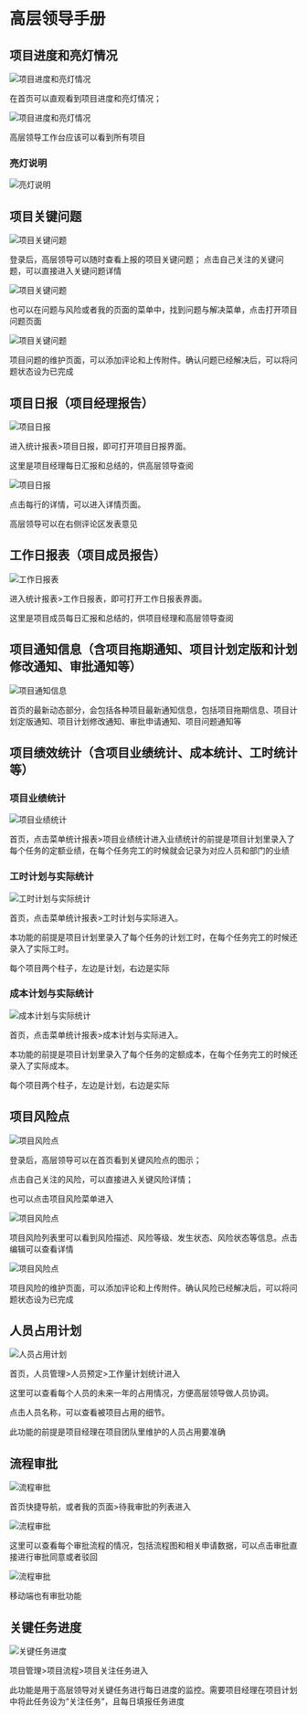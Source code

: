 # 高层领导手册

## 项目进度和亮灯情况

![项目进度和亮灯情况](/img/user/leader/3AF9804A-F9FF-4EE6-BBBB-0F59E2D2276A.png)

在首页可以直观看到项目进度和亮灯情况；

![项目进度和亮灯情况](/img/user/leader/6733903C-A95E-4FE6-93AA-383BA6714E19.png)

高层领导工作台应该可以看到所有项目

### 亮灯说明

![亮灯说明](/img/user/leader/6DECFA54-9596-4962-951F-964AB69D9C42.png)

## 项目关键问题

![项目关键问题](/img/user/leader/09AF782F-0D43-4C89-B1F6-A58B75131304.png)

登录后，高层领导可以随时查看上报的项目关键问题； 点击自己关注的关键问题，可以直接进入关键问题详情

![项目关键问题](/img/user/leader/9D191598-2C99-4957-B28F-79B45B284005.png)

也可以在问题与风险或者我的页面的菜单中，找到问题与解决菜单，点击打开项目问题页面

![项目关键问题](/img/user/leader/EBF5DCC6-3445-4190-B85B-6E1F28884F39.png)

项目问题的维护页面，可以添加评论和上传附件。确认问题已经解决后，可以将问题状态设为已完成

## 项目日报（项目经理报告）

![项目日报](/img/user/leader/148EFD2D-6F0D-4D68-ACF5-B73F6315F01F.png)

进入统计报表>项目日报，即可打开项目日报界面。 

这里是项目经理每日汇报和总结的，供高层领导查阅

![项目日报](/img/user/leader/64FB4EFF-6590-447E-BD88-249552604509.png)

点击每行的详情，可以进入详情页面。 

高层领导可以在右侧评论区发表意见

## 工作日报表（项目成员报告）

![工作日报表](/img/user/leader/C6708953-ECA3-467A-9BBA-47E396A1AAEC.png)

进入统计报表>工作日报表，即可打开工作日报表界面。

这里是项目成员每日汇报和总结的，供项目经理和高层领导查阅

## 项目通知信息（含项目拖期通知、项目计划定版和计划修改通知、审批通知等）

![项目通知信息](/img/user/leader/D92E5764-47EB-430E-82C2-FE49BB8BB0F8.png)

首页的最新动态部分，会包括各种项目最新通知信息，包括项目拖期信息、项目计划定版通知、项目计划修改通知、审批申请通知、项目问题通知等

## 项目绩效统计（含项目业绩统计、成本统计、工时统计等）

### 项目业绩统计

![项目业绩统计](/img/user/leader/F5EFD329-258A-445D-8101-4BCDC3B0FF3E.png)

首页，点击菜单统计报表>项目业绩统计进入业绩统计的前提是项目计划里录入了每个任务的定额业绩，在每个任务完工的时候就会记录为对应人员和部门的业绩

### 工时计划与实际统计

![工时计划与实际统计](/img/user/leader/54B0A351-6BC2-4E2E-80CA-6F3D96AA5413.png)

首页，点击菜单统计报表>工时计划与实际进入。

本功能的前提是项目计划里录入了每个任务的计划工时，在每个任务完工的时候还录入了实际工时。

每个项目两个柱子，左边是计划，右边是实际

### 成本计划与实际统计

![成本计划与实际统计](/img/user/leader/F47673C3-B3D4-49AE-99DF-A37687C1A179.png)

首页，点击菜单统计报表>成本计划与实际进入。

本功能的前提是项目计划里录入了每个任务的定额成本，在每个任务完工的时候还录入了实际成本。

每个项目两个柱子，左边是计划，右边是实际

## 项目风险点

![项目风险点](/img/user/leader/ADCD9D7B-C899-432C-B039-9C32C6E3ADE1.png)

登录后，高层领导可以在首页看到关键风险点的图示；

点击自己关注的风险，可以直接进入关键风险详情；

也可以点击项目风险菜单进入

![项目风险点](/img/user/leader/CF1FD5DB-DBD8-402F-9B1E-0487F14036F1.png)

项目风险列表里可以看到风险描述、风险等级、发生状态、风险状态等信息。点击编辑可以查看详情

![项目风险点](/img/user/leader/600B81CE-12F1-43C9-A4CA-7333316CBDC6.png)

项目风险的维护页面，可以添加评论和上传附件。确认风险已经解决后，可以将问题状态设为已完成

## 人员占用计划

![人员占用计划](/img/user/leader/90F75679-5C2F-4863-B9D6-20B4FE564CB7.png)

首页，人员管理>人员预定>工作量计划统计进入

这里可以查看每个人员的未来一年的占用情况，方便高层领导做人员协调。

点击人员名称，可以查看被项目占用的细节。

此功能的前提是项目经理在项目团队里维护的人员占用要准确

## 流程审批

![流程审批](/img/user/leader/35ED173C-564D-4C6E-B9C0-459766434973.png)

首页快捷导航，或者我的页面>待我审批的列表进入

![流程审批](/img/user/leader/DE478019-6E72-4149-BB57-31B6DBF1F8EB.png)

这里可以查看每个审批流程的情况，包括流程图和相关申请数据，可以点击审批直接进行审批同意或者驳回

![流程审批](/img/user/leader/6066E20A-3EA9-4E20-8254-F50EBD451C2D.png)

移动端也有审批功能

## 关键任务进度

![关键任务进度](/img/user/leader/D75B3114-0645-4F63-8486-71FDD04DA8EB.png)

项目管理>项目流程>项目关注任务进入

此功能是用于高层领导对关键任务进行每日进度的监控。需要项目经理在项目计划中将此任务设为“关注任务”，且每日填报任务进度
